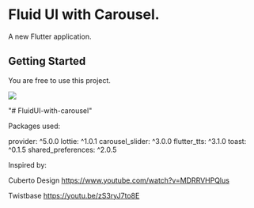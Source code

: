 # Fluid UI with Carousel.

A new Flutter application.

## Getting Started

You are free to use this project.

![](https://imgflip.com/gif/5cqurk)

"# FluidUI-with-carousel" 

Packages used:

provider: ^5.0.0
lottie: ^1.0.1
carousel_slider: ^3.0.0
flutter_tts: ^3.1.0
toast: ^0.1.5
shared_preferences: ^2.0.5

Inspired by:

Cuberto Design
https://www.youtube.com/watch?v=MDRRVHPQlus

Twistbase
https://youtu.be/zS3ryJ7to8E